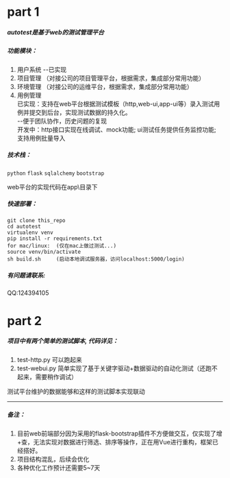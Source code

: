 # part 1 
##### autotest是基于web的测试管理平台
##### 功能模块：
  1. 用户系统
  --已实现
  2. 项目管理
  （对接公司的项目管理平台，根据需求，集成部分常用功能）
  3. 环境管理
  （对接公司的运维平台，根据需求，集成部分常用功能）
  4. 用例管理  <br>
  已实现：支持在web平台根据测试模板（http,web-ui,app-ui等）录入测试用例并提交到后台，实现测试数据的持久化。<br> --便于团队协作，历史问题的复现 <br>
  开发中：http接口实现在线调试、mock功能; ui测试任务提供任务监控功能; 支持用例批量导入

##### 技术栈：
`python` `flask` `sqlalchemy` `bootstrap`

web平台的实现代码在app\目录下

##### 快速部署：
```
git clone this_repo
cd autotest
virtualenv venv
pip install -r requirements.txt
for mac/linux:  (仅在mac上做过测试...)
source venv/bin/activate   
sh build.sh     (启动本地调试服务器，访问localhost:5000/login)
```
##### 有问题请联系: 
  QQ:124394105

# part 2

##### 项目中有两个简单的测试脚本, 代码详见：
1. test-http.py  可以跑起来
2. test-webui.py 简单实现了基于关键字驱动+数据驱动的自动化测试（还跑不起来，需要稍作调试）

测试平台维护的数据能够和这样的测试脚本实现联动

----------------------------------------------
##### 备注：
1. 目前web前端部分因为采用的flask-bootstrap插件不方便做交互，仅实现了增+查，无法实现对数据进行筛选、排序等操作，正在用Vue进行重构，框架已经搭好。
2. 项目结构混乱，后续会优化
3. 各种优化工作预计还需要5~7天
